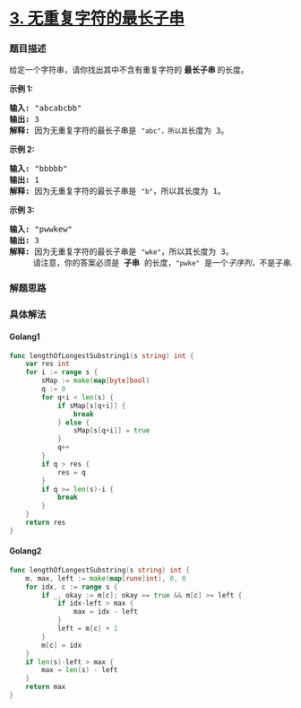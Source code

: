 # [3. 无重复字符的最长子串](https://leetcode-cn.com/problems/longest-substring-without-repeating-characters)

### 题目描述

<p>给定一个字符串，请你找出其中不含有重复字符的&nbsp;<strong>最长子串&nbsp;</strong>的长度。</p>

<p><strong>示例&nbsp;1:</strong></p>

<pre><strong>输入: </strong>&quot;abcabcbb&quot;
<strong>输出: </strong>3 
<strong>解释:</strong> 因为无重复字符的最长子串是 <code>&quot;abc&quot;，所以其</code>长度为 3。
</pre>

<p><strong>示例 2:</strong></p>

<pre><strong>输入: </strong>&quot;bbbbb&quot;
<strong>输出: </strong>1
<strong>解释: </strong>因为无重复字符的最长子串是 <code>&quot;b&quot;</code>，所以其长度为 1。
</pre>

<p><strong>示例 3:</strong></p>

<pre><strong>输入: </strong>&quot;pwwkew&quot;
<strong>输出: </strong>3
<strong>解释: </strong>因为无重复字符的最长子串是&nbsp;<code>&quot;wke&quot;</code>，所以其长度为 3。
&nbsp;    请注意，你的答案必须是 <strong>子串 </strong>的长度，<code>&quot;pwke&quot;</code>&nbsp;是一个<em>子序列，</em>不是子串。
</pre>



### 解题思路


### 具体解法

<!-- tabs:start -->

#### **Golang1**
```go
func lengthOfLongestSubstring1(s string) int {
	var res int
	for i := range s {
		sMap := make(map[byte]bool)
		q := 0
		for q+i < len(s) {
			if sMap[s[q+i]] {
				break
			} else {
				sMap[s[q+i]] = true
			}
			q++
		}
		if q > res {
			res = q
		}
		if q >= len(s)-i {
			break
		}
	}
	return res
}
```

#### **Golang2**
```go
func lengthOfLongestSubstring(s string) int {
	m, max, left := make(map[rune]int), 0, 0
	for idx, c := range s {
		if _, okay := m[c]; okay == true && m[c] >= left {
			if idx-left > max {
				max = idx - left
			}
			left = m[c] + 1
		}
		m[c] = idx
	}
	if len(s)-left > max {
		max = len(s) - left
	}
	return max
}
```

<!-- tabs:end -->

